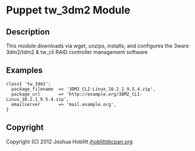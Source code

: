 Puppet tw_3dm2 Module
====================

Description
-----------

This module downloads via wget, unzips, installs, and configures the 3ware
3dm2/tdm2 & tw_cli RAID controller management software


Examples
--------

    class{ 'tw_3dm2':
      package_filename  => '3DM2_CLI-Linux_10.2.1_9.5.4.zip',
      package_url       => 'http://example.org/3DM2_CLI-Linux_10.2.1_9.5.4.zip',
      emailserver       => 'mail.example.org',
    }

Copyright
---------

Copyright (C) 2012 Joshua Hoblitt <jhoblitt@cpan.org>
